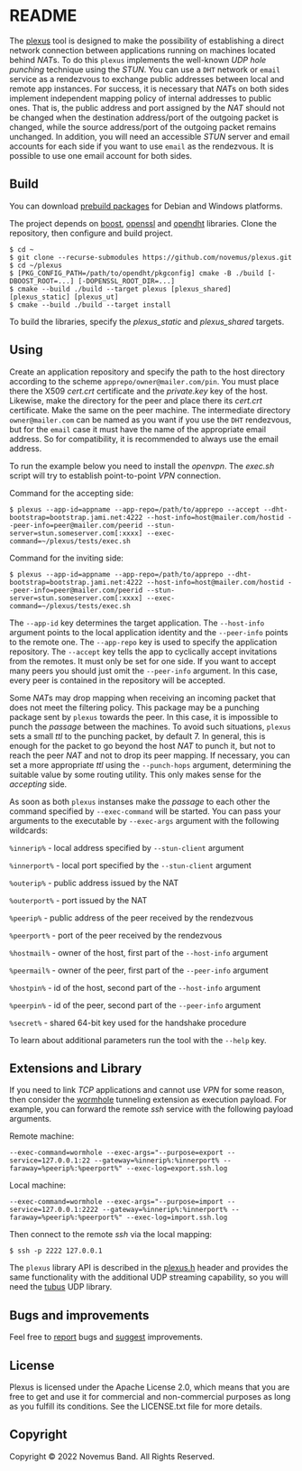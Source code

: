 # README

The [plexus](https://github.com/novemus/plexus) tool is designed to make the possibility of establishing a direct network connection between applications running on machines located behind *NAT*s. To do this `plexus` implements the well-known *UDP hole punching* technique using the *STUN*. You can use a `DHT` network or `email` service as a rendezvous to exchange public addresses between local and remote app instances. For success, it is necessary that *NAT*s on both sides implement independent mapping policy of internal addresses to public ones. That is, the public address and port assigned by the *NAT* should not be changed when the destination address/port of the outgoing packet is changed, while the source address/port of the outgoing packet remains unchanged. In addition, you will need an accessible *STUN* server and email accounts for each side if you want to use `email` as the rendezvous. It is possible to use one email account for both sides.

## Build

You can download [prebuild packages](https://github.com/novemus/plexus/releases) for Debian and Windows platforms.

The project depends on [boost](https://github.com/boostorg/boost), [openssl](https://github.com/openssl/openssl) and [opendht](https://github.com/savoirfairelinux/opendht) libraries. Clone the repository, then configure and build project.

```console
$ cd ~
$ git clone --recurse-submodules https://github.com/novemus/plexus.git
$ cd ~/plexus
$ [PKG_CONFIG_PATH=/path/to/opendht/pkgconfig] cmake -B ./build [-DBOOST_ROOT=...] [-DOPENSSL_ROOT_DIR=...]
$ cmake --build ./build --target plexus [plexus_shared] [plexus_static] [plexus_ut]
$ cmake --build ./build --target install
```

To build the libraries, specify the *plexus_static* and *plexus_shared* targets.

## Using

Create an application repository and specify the path to the host directory according to the scheme `apprepo/owner@mailer.com/pin`. You must place there the X509 *cert.crt* certificate and the *private.key* key of the host. Likewise, make the directory for the peer and place there its *cert.crt* certificate. Make the same on the peer machine. The intermediate directory `owner@mailer.com` can be named as you want if you use the `DHT` rendezvous, but for the `email` case it must have the name of the appropriate email address. So for compatibility, it is recommended to always use the email address.

To run the example below you need to install the *openvpn*. The *exec.sh* script will try to establish point-to-point *VPN* connection.

Command for the accepting side:
```console
$ plexus --app-id=appname --app-repo=/path/to/apprepo --accept --dht-bootstrap=bootstrap.jami.net:4222 --host-info=host@mailer.com/hostid --peer-info=peer@mailer.com/peerid --stun-server=stun.someserver.com[:xxxx] --exec-command=~/plexus/tests/exec.sh
```

Command for the inviting side:
```console
$ plexus --app-id=appname --app-repo=/path/to/apprepo --dht-bootstrap=bootstrap.jami.net:4222 --host-info=host@mailer.com/hostid --peer-info=peer@mailer.com/peerid --stun-server=stun.someserver.com[:xxxx] --exec-command=~/plexus/tests/exec.sh
```

The `--app-id` key determines the target application. The `--host-info` argument points to the local application identity and the `--peer-info` points to the remote one. The `--app-repo` key is used to specify the application repository. The `--accept` key tells the app to cyclically accept invitations from the remotes. It must only be set for one side. If you want to accept many peers you should just omit the `--peer-info` argument. In this case, every peer is contained in the repository will be accepted.

Some *NAT*s may drop mapping when receiving an incoming packet that does not meet the filtering policy. This package may be a punching package sent by `plexus` towards the peer. In this case, it is impossible to punch the *passage* between the machines. To avoid such situations, `plexus` sets a small *ttl* to the punching packet, by default 7. In general, this is enough for the packet to go beyond the host *NAT* to punch it, but not to reach the peer *NAT* and not to drop its peer mapping. If necessary, you can set a more appropriate *ttl* using the `--punch-hops` argument, determining the suitable value by some routing utility. This only makes sense for the *accepting* side.

As soon as both `plexus` instanses make the *passage* to each other the command specified by `--exec-command` will be started. You can pass your arguments to the executable by `--exec-args` argument with the following wildcards:

`%innerip%` - local address specified by `--stun-client` argument

`%innerport%` - local port specified by the `--stun-client` argument

`%outerip%` - public address issued by the NAT

`%outerport%` - port issued by the NAT

`%peerip%` - public address of the peer received by the rendezvous

`%peerport%` - port of the peer received by the rendezvous

`%hostmail%` - owner of the host, first part of the `--host-info` argument

`%peermail%` - owner of the peer, first part of the `--peer-info` argument

`%hostpin%` - id of the host, second part of the `--host-info` argument

`%peerpin%` - id of the peer, second part of the `--peer-info` argument

`%secret%` - shared 64-bit key used for the handshake procedure

To learn about additional parameters run the tool with the `--help` key.

## Extensions and Library

If you need to link *TCP* applications and cannot use *VPN* for some reason, then consider the [wormhole](https://github.com/novemus/wormhole) tunneling extension as execution payload. For example, you can forward the remote *ssh* service with the following payload arguments.

Remote machine:
```console
--exec-command=wormhole --exec-args="--purpose=export --service=127.0.0.1:22 --gateway=%innerip%:%innerport% --faraway=%peerip%:%peerport%" --exec-log=export.ssh.log
```

Local machine:
```console
--exec-command=wormhole --exec-args="--purpose=import --service=127.0.0.1:2222 --gateway=%innerip%:%innerport% --faraway=%peerip%:%peerport%" --exec-log=import.ssh.log
```

Then connect to the remote *ssh* via the local mapping:
```console
$ ssh -p 2222 127.0.0.1
```

The `plexus` library API is described in the [plexus.h](https://github.com/novemus/plexus/blob/master/plexus.h) header and provides the same functionality with the additional UDP streaming capability, so you will need the [tubus](https://github.com/novemus/tubus) UDP library.

## Bugs and improvements

Feel free to [report](https://github.com/novemus/plexus/issues) bugs and [suggest](https://github.com/novemus/plexus/issues) improvements. 

## License

Plexus is licensed under the Apache License 2.0, which means that you are free to get and use it for commercial and non-commercial purposes as long as you fulfill its conditions. See the LICENSE.txt file for more details.

## Copyright

Copyright © 2022 Novemus Band. All Rights Reserved.
